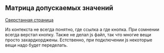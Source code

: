 ## Матрица допускаемых значений

[Сверстанная страница](https://spectacular-kashata-90fc0b.netlify.app/)

Из контекста не всегда понятно, где ссылка а где кнопка. При сомнении всегда верстал кнопку. Также не делал js файл, так что многие вещи просто захардкорджены. Естственно, при подключении js некоторые вещи надо будет переделать.
